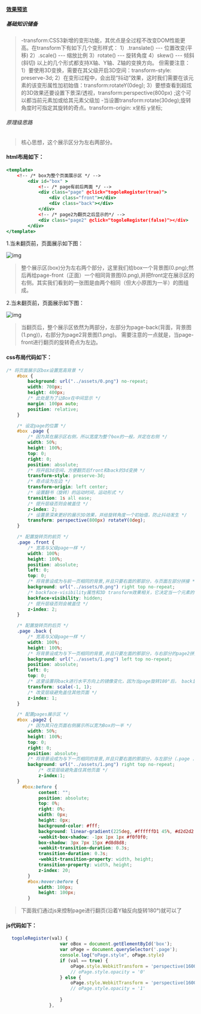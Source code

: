 #### [效果预览](https://wgjh5.github.io/vueSummarize/vue%E5%AE%9E%E7%8E%B03D%E7%BF%BB%E4%B9%A6%E6%95%88%E6%9E%9C/turningpage/dist/#/)

##### 基础知识储备

> -transform:CSS3新增的变形功能，其优点是全过程不改变DOM性能更高。在transform下有如下几个变形样式：
>  1）.translate()   ---  位置改变(平移)
>  2）.scale()   ---   缩放比例
>  3）rotate()   ---   旋转角度
>  4）skew()  ---   倾斜(斜切)
>  以上的几个形式都支持X轴、Y轴、Z轴的变换方向。
>  但需要注意：
>  1）要使用3D变换，需要在其父级开启3D空间：transform-style: preserve-3d;
>  2）在变形过程中，会出现“抖动”效果，这时我们需要在该元素的该变形属性加初始值：transform:rotateY(0deg);
>  3）要想查看到超炫的3D效果还要设置下景深/透视，transform:perspective(800px) ;这个可以都当前元素加或给其元素父级加
>  -当设置transform:rotate(30deg);旋转角度时可指定其旋转的奇点。transform-origin: x坐标 y坐标;

###### 原理级思路

> 核心思想，这个展示区分为左右两部分。

####  html布局如下：

```jsx
<template>
	<!-- /* box为整个页面展示区 */ -->
		<div id="box" >
			<!-- /* page有前后两面 */ -->
			<div class="page" @click="togoleRegister(true)">
				<div class="front"></div>
				<div class="back"></div>
			</div>
			<!-- /* page2为翻页之后显示的*/ -->
			<div class="page2" @click="togoleRegister(false)"></div>
		</div>
</template>
```

1.当未翻页前，页面展示如下图：

![img](https:////upload-images.jianshu.io/upload_images/3868852-5b18d4b111704365.png?imageMogr2/auto-orient/strip|imageView2/2/w/482/format/webp)



> 整个展示区(box)分为左右两个部分，这里我们给box一个背景图(0.png);然后再给page-front（正面）一个相同背景图(0.png),并把front定在展示区的右侧。其实我们看到的一张图是由两个相同（但大小原图为一半）的图组成。 

2.当未翻页前，页面展示如下图：



![img](https:////upload-images.jianshu.io/upload_images/3868852-fd843dfb5f1c33a2.png?imageMogr2/auto-orient/strip|imageView2/2/w/472/format/webp)



> 当翻页后，整个展示区依然为两部分，左部分为page-back(背面，背景图(1.png))，右部分为page2背景图(1.png)。
>  需要注意的一点就是，当page-front进行翻页的旋转奇点为左边。

#### css布局代码如下：

```css
/* 将页面展示区box设置宽高背景 */
	#box {
		background: url("../assets/0.png") no-repeat;
		width: 700px;
		height: 400px;
		/* 此处是为了让Box在中间显示 */
		margin: 100px auto;
		position: relative;
	}

	/* 设定page的位置 */
	#box .page {
		/* 因为其在展示区右侧，所以宽度为整个box的一般，并定在右侧 */
		width: 50%;
		height: 100%;
		top: 0;
		right: 0;
		position: absolute;
		/* 将开启3d空间，方便翻页后front和back的3d变换 */
		transform-style: preserve-3d;
		/* 奇点设为左边 */
		transform-origin: left center;
		/* 设置翻书（旋转）的运动时间，运动形式 */
		transition: 1s all ease;
		/* 提升层级否则会被盖住 */
		z-index: 2;
		/* 设置景深来更好的展示3D效果，并给旋转角度一个初始值，防止抖动发生 */
		transform: perspective(800px) rotateY(0deg);
	}

	/* 配置旋转页的前页 */
	.page .front {
		/* 宽高与父级page一样 */
		width: 100%;
		height: 100%;
		position: absolute;
		left: 0;
		top: 0;
		/* 将背景设成为与前一页相同的背景,并且只要右面的那部分，与页面左部分拼接 */
		background: url("../assets/0.png") right top no-repeat;
		/* backface-visibility属性和3D transform效果相关，它决定当一个元素的背面面是否可见 */
		backface-visibility: hidden;
		/* 提升层级否则会被盖住 */
		z-index: 2;
	}

	/* 配置旋转页的后页 */
	.page .back {
		/* 宽高与父级page一样 */
		width: 100%;
		height: 100%;
		/* 将背景设成为与下一页相同的背景,并且只要左面的那部分，与右部分的page2拼接 */
		background: url("../assets/1.png") left top no-repeat;
		position: absolute;
		left: 0;
		top: 0;
		/* 这里设置将back进行水平方向上的镜像变化，因为当page旋转180°后， back显示的效果不对*/
		transform: scale(-1, 1);
		/* 改变层级避免盖住其他页面 */
		z-index: 1;
	}

	/* 配置pages展示区 */
	#box .page2 {
		/* 因为其只在页面右侧展示所以宽为Box的一半 */
		width: 50%;
		height: 100%;
		top: 0;
		right: 0;
		position: absolute;
		/* 将背景设成为与下一页相同的背景,并且只要右面的那部分，与左部分（.page .back）拼接 */
		background: url("../assets/1.png") right top no-repeat;
			/* 改变层级避免盖住其他页面 */
			z-index:1;
	}
	  #box:before {
	        content: "";
	        position: absolute;
	        top: 0%;
	        right: 0%;
	        width: 0px;
	        height: 0px;
	        background-color: #fff;
	        background: linear-gradient(225deg, #ffffffD1 45%, #d2d2d2 50%, #cacaca 56%, #ffffffd9 80%);
	        -webkit-box-shadow: -1px 1px 1px #f0f0f0;
	        box-shadow: 3px 7px 15px #d8d8d8;
	        -webkit-transition-duration: 0.3s;
	        transition-duration: 0.3s;
	        -webkit-transition-property: width, height;
	        transition-property: width, height;
	        z-index: 20;
	    }
	    #box:hover:before {
	        width: 100px;
	        height: 100px;
	    }
```

> 下面我们通过js来控制page进行翻页(沿着Y轴反向旋转180°)就可以了

####  js代码如下：

```jsx
  togoleRegister(val) {
		            var oBox = document.getElementById('box');
		            var oPage = document.querySelector('.page');
		            console.log("oPage.style", oPage.style)
		            if (val == true) {
		                oPage.style.WebkitTransform = 'perspective(1600px) rotateY(-180deg)';
		                // oPage.style.opacity = '0'
		            } else {
		                oPage.style.WebkitTransform = 'perspective(1600px) rotateY(0)';
		                // oPage.style.opacity = '1'
		
		            }
		        },
```


